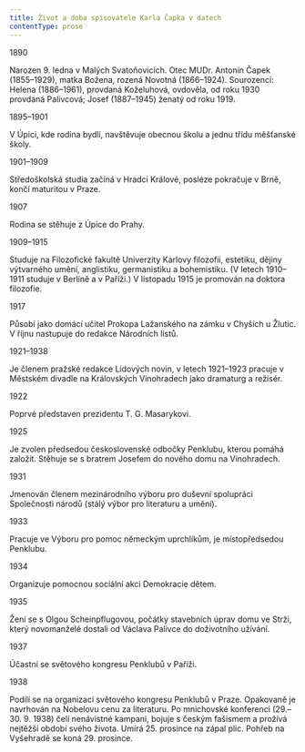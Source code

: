 ```yaml
---
title: Život a doba spisovatele Karla Čapka v datech
contentType: prose
---
```


<section>

1890

Narozen 9. ledna v Malých Svatoňovicích. Otec MUDr. Antonín Čapek (1855–1929), matka Božena, rozená Novotná (1866–1924). Sourozenci: Helena (1886–1961), provdaná Koželuhová, ovdověla, od roku 1930 provdaná Palivcová; Josef (1887–1945) ženatý od roku 1919.

1895–1901

V Úpici, kde rodina bydlí, navštěvuje obecnou školu a jednu třídu měšťanské školy.

1901–1909

Středoškolská studia začíná v Hradci Králové, posléze pokračuje v Brně, končí maturitou v Praze.

1907

Rodina se stěhuje z Úpice do Prahy.

1909–1915

Studuje na Filozofické fakultě Univerzity Karlovy filozofii, estetiku, dějiny výtvarného umění, anglistiku, germanistiku a bohemistiku. (V letech 1910–1911 studuje v Berlíně a v Paříži.) V listopadu 1915 je promován na doktora filozofie.

1917

Působí jako domácí učitel Prokopa Lažanského na zámku v Chyších u Žlutic. V říjnu nastupuje do redakce Národních listů.

1921–1938

Je členem pražské redakce Lidových novin, v letech 1921–1923 pracuje v Městském divadle na Královských Vinohradech jako dramaturg a režisér.

1922

Poprvé představen prezidentu T. G. Masarykovi.

1925

Je zvolen předsedou československé odbočky Penklubu, kterou pomáhá založit. Stěhuje se s bratrem Josefem do nového domu na Vinohradech.

1931

Jmenován členem mezinárodního výboru pro duševní spolupráci Společnosti národů (stálý výbor pro literaturu a umění).

1933

Pracuje ve Výboru pro pomoc německým uprchlíkům, je místopředsedou Penklubu.

1934

Organizuje pomocnou sociální akci Demokracie dětem.

1935

Žení se s Olgou Scheinpflugovou, počátky stavebních úprav domu ve Strži, který novomanželé dostali od Václava Palivce do doživotního užívání.

1937

Účastní se světového kongresu Penklubů v Paříži.

1938

Podílí se na organizaci světového kongresu Penklubů v Praze. Opakovaně je navrhován na Nobelovu cenu za literaturu. Po mnichovské konferenci (29.–30. 9. 1938) čelí nenávistné kampani, bojuje s českým fašismem a prožívá nejtěžší období svého života. Umírá 25. prosince na zápal plic. Pohřeb na Vyšehradě se koná 29. prosince.

</section>

[^1]: Salup (franc.) – velký šátek. _Pozn. red._

[^2]: Boióťané, Fajákové – podle Homérovy _Odyssey_ obyvatelé bájných krajin, jimiž Řekové pohrdali. _Pozn. red._

[^3]: Šalabastr (maď.) – tahák. _Pozn. red._

[^4]: Misera plebs (lat.) – chudina, nevzdělaný lid. _Pozn. red._

[^5]: Myrmidoni – bájný starořecký kmen, který odvozoval svůj původ od mravenců, přeneseně je Myrmidon člověk, který slepě vykonává příkazy. _Pozn. red._

[^6]: Ad audiendum verbum (lat.) – k výslechu. _Pozn. red._

[^7]: Jan Malát, čes. hudební skladatel a pedagog (1843–1915), mj. autor metodiky hry na klavír a housle. _Pozn. red._

[^8]: Sufizantní (fr.) – samolibý, ješitný. _Pozn. red._

[^9]: Infinitezimální (lat.) – nekonečně malý. _Pozn. red._

[^10]: Frenezie (řec.) – bouřlivé nadšení. _Pozn. red._

[^11]: Zapsáno podle ústního sdělení.

[^12]: Středověký nominalismus – filozofický směr, který tvrdí, že obecným pojmům nic skutečného neodpovídá, jsou to jen výtvory lidského myšlení, pouhá jména (z lat. nomen = jméno). _Pozn. red._

[^13]: Dopisy Abaelarda a Heloisy – dopisy mapující milostný příběh významného filozofa středověku Pierra Abélarda a jeho žačky Heloisy._Pozn. red._

[^14]: Sans-façon …, pas de chichi (fr.) – nenuceně, bez upejpání. _Pozn. red._

[^15]: Gesamtkunstwerk (něm.) – dílo, v němž je spojeno současně více druhů umění (např. hudba, tanec, poezie, architektura…), zde v ironickém slova smyslu dílo, které tvořilo více lidí. _Pozn. red._

[^16]: Marie Brizard – druh likéru. _Pozn. red._

[^17]: Kniks (něm.) – pukrle. _Pozn. red._

[^18]: Mittenwaldky – housle vyrobené v bavorském Mittenwaldu. _Pozn. red._

[^19]: Ostinato (ital.) – opakování tématu v jednom hlasu. _Pozn. red._

[^20]: Fandango – tradiční španělský tanec. _Pozn. red._

[^21]: Cantus firmus (lat.) – zde chorál. _Pozn. red._

[^22]: Rosenkavalier – opera Richarda Strausse (Růžový kavalír). _Pozn. red._

[^23]: Apokryfy (řec.) – spisy, které církev nepojímá do kánonu biblických textů; podvržené, nepůvodní dílo. _Pozn. red._
